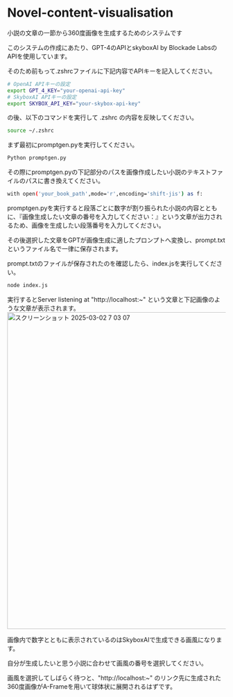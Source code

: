 # Novel-content-visualisation
小説の文章の一節から360度画像を生成するためのシステムです

このシステムの作成にあたり、GPT-4のAPIとskyboxAI by Blockade LabsのAPIを使用しています。

そのため前もって.zshrcファイルに下記内容でAPIキーを記入してください。

```bash
# OpenAI APIキーの設定
export GPT_4_KEY="your-openai-api-key"
# SkyboxAI APIキーの設定
export SKYBOX_API_KEY="your-skybox-api-key"
```
の後、以下のコマンドを実行して .zshrc の内容を反映してください。
```bash
source ~/.zshrc
```

まず最初にpromptgen.pyを実行してください。

```bash
Python promptgen.py
```

その際にpromptgen.pyの下記部分のパスを画像作成したい小説のテキストファイルのパスに書き換えてください。
```bash
with open('your_book_path',mode='r',encoding='shift-jis') as f:
```

promptgen.pyを実行すると段落ごとに数字が割り振られた小説の内容とともに、『画像生成したい文章の番号を入力してください：』という文章が出力されるため、画像を生成したい段落番号を入力してください。

その後選択した文章をGPTが画像生成に適したプロンプトへ変換し、prompt.txtというファイル名で一律に保存されます。


prompt.txtのファイルが保存されたのを確認したら、index.jsを実行してください。
```bash
node index.js
```
実行するとServer listening at "http://localhost:~" という文章と下記画像のような文章が表示されます。
<img width="731" alt="スクリーンショット 2025-03-02 7 03 07" src="https://github.com/user-attachments/assets/db4ed016-6e8f-41cd-b48b-ff560a370890" />

画像内で数字とともに表示されているのはSkyboxAIで生成できる画風になります。

自分が生成したいと思う小説に合わせて画風の番号を選択してください。

画風を選択してしばらく待つと、"http://localhost:~" のリンク先に生成された360度画像がA-Frameを用いて球体状に展開されるはずです。
